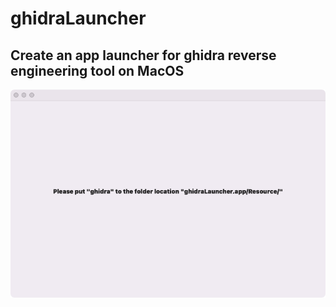 # ghidraLauncher

## Create an app launcher for ghidra reverse engineering tool on MacOS


![avatar](https://raw.githubusercontent.com/n1a9o92egtd/ghidraLauncher/main/WX20220527-144312.png)
